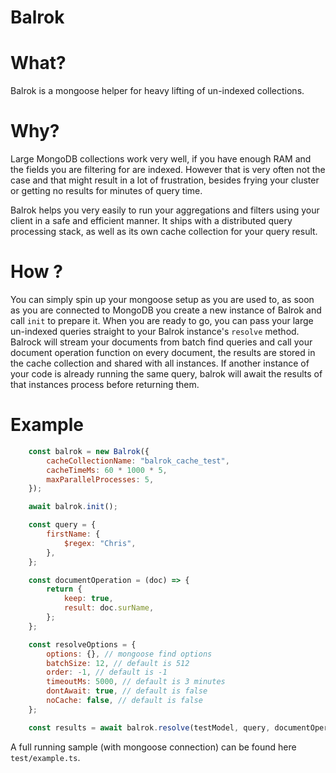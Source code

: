 # Balrok

# What?

Balrok is a mongoose helper for heavy lifting of un-indexed collections.

# Why?

Large MongoDB collections work very well, if you have enough RAM and
the fields you are filtering for are indexed. However that is very often not the case
and that might result in a lot of frustration, besides frying your cluster or getting
no results for minutes of query time.

Balrok helps you very easily to run your aggregations and filters using your client
in a safe and efficient manner. It ships with a distributed query processing stack,
as well as its own cache collection for your query result.

# How ?

You can simply spin up your mongoose setup as you are used to, as soon as you are connected to
MongoDB you create a new instance of Balrok and call `init` to prepare it. When you are ready to
go, you can pass your large un-indexed queries straight to your Balrok instance's `resolve` method.
Balrock will stream your documents from batch find queries and call your document operation function
on every document, the results are stored in the cache collection and shared with all instances. If another
instance of your code is already running the same query, balrok will await the results of that instances
process before returning them.

# Example

```javascript
    const balrok = new Balrok({
        cacheCollectionName: "balrok_cache_test",
        cacheTimeMs: 60 * 1000 * 5,
        maxParallelProcesses: 5,
    });

    await balrok.init();

    const query = {
        firstName: {
            $regex: "Chris",
        },
    };

    const documentOperation = (doc) => {
        return {
            keep: true,
            result: doc.surName,
        };
    };

    const resolveOptions = {
        options: {}, // mongoose find options
        batchSize: 12, // default is 512
        order: -1, // default is -1
        timeoutMs: 5000, // default is 3 minutes
        dontAwait: true, // default is false
        noCache: false, // default is false
    };

    const results = await balrok.resolve(testModel, query, documentOperation, resolveOptions));
```

A full running sample (with mongoose connection) can be found here `test/example.ts`.
